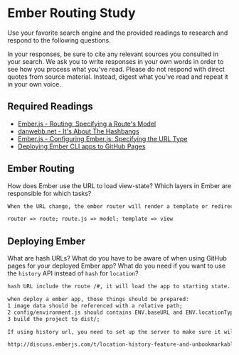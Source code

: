 # Ember Routing Study

Use your favorite search engine and the provided readings to research and
respond to the following questions.

In your responses, be sure to cite any relevant sources you consulted in your
search. We ask you to write responses in your own words in order to see how you
process what you've read. Please do not respond with direct quotes from source
material. Instead, digest what you've read and repeat it in your own voice.

## Required Readings

-   [Ember.js - Routing: Specifying a Route's Model](https://guides.emberjs.com/v2.11.0/routing/specifying-a-routes-model/)
-   [danwebb.net - It's About The Hashbangs](http://danwebb.net/2011/5/28/it-is-about-the-hashbangs)
-   [Ember.js - Configuring Ember.js: Specifying the URL Type](https://guides.emberjs.com/v2.11.0/configuring-ember/specifying-url-type/)
-   [Deploying Ember CLI apps to GitHub Pages](http://osxi.github.io/ember/github/git/2015/09/22/ember-cli-apps-on-github-pages.html)

## Ember Routing

How does Ember use the URL to load view-state? Which layers in Ember are
responsible for which tasks?

```md
When the URL change, the ember router will render a template or redirect to a new route.

router => route; route.js => model; template => view
```

## Deploying Ember

What are hash URLs? What do you have to be aware of when using GitHub pages for
your deployed Ember app? What do you need if you want to use the `history` API
instead of `hash` for `location`?

```md
hash URL include the route /#, it will load the app to starting state.

when deploy a ember app, those things should be prepared:
1 image data should be referenced with a relative path;
2 config/environment.js should contains ENV.baseURL and ENV.locationType;
3 build the project to dist/;

If using history url, you need to set up the server to make sure it will response the request, like in Rudy, you can set the route in routes.rb.

http://discuss.emberjs.com/t/location-history-feature-and-unbookmarkable-route-urls/1248
```
